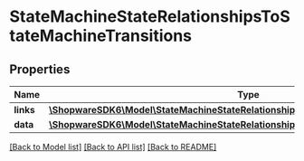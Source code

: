 # StateMachineStateRelationshipsToStateMachineTransitions

## Properties
Name | Type | Description | Notes
------------ | ------------- | ------------- | -------------
**links** | [**\ShopwareSDK6\Model\StateMachineStateRelationshipsToStateMachineTransitionsLinks**](StateMachineStateRelationshipsToStateMachineTransitionsLinks.md) |  | [optional] 
**data** | [**\ShopwareSDK6\Model\StateMachineStateRelationshipsToStateMachineTransitionsData[]**](StateMachineStateRelationshipsToStateMachineTransitionsData.md) |  | [optional] 

[[Back to Model list]](../../README.md#documentation-for-models) [[Back to API list]](../../README.md#documentation-for-api-endpoints) [[Back to README]](../../README.md)

